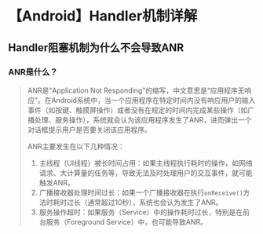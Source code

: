 # 【Android】Handler机制详解









## Handler阻塞机制为什么不会导致ANR







### ANR是什么？

> ANR是“Application Not Responding”的缩写，中文意思是“应用程序无响应”。在Android系统中，当一个应用程序在特定时间内没有响应用户的输入事件（如按键、触摸屏操作）或者没有在规定的时间内完成某些操作（如广播处理、服务操作），系统就会认为该应用程序发生了ANR，进而弹出一个对话框提示用户是否要关闭该应用程序。
>
> ANR主要发生在以下几种情况：
>
> 1. 主线程（UI线程）被长时间占用：如果主线程执行耗时的操作，如网络请求、大计算量的任务等，导致无法及时处理用户的交互事件，就可能触发ANR。
> 2. 广播接收器处理时间过长：如果一个广播接收器在执行`onReceive()`方法时耗时过长（通常超过10秒），系统也会认为发生了ANR。
> 3. 服务操作超时：如果服务（Service）中的操作耗时过长，特别是在前台服务（Foreground Service）中，也可能导致ANR。

